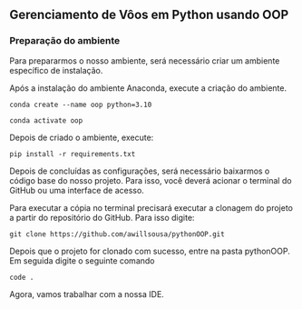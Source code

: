 ## Gerenciamento de Vôos em Python usando OOP

### Preparação do ambiente

Para prepararmos o nosso ambiente, será necessário criar um ambiente específico de instalação. 

Após a instalação do ambiente Anaconda, execute a criação do ambiente.
```
conda create --name oop python=3.10

conda activate oop
```

Depois de criado o ambiente, execute:
```
pip install -r requirements.txt
```

Depois de concluídas as configurações, será necessário baixarmos o código base do nosso projeto. Para isso, você deverá acionar o terminal do GitHub ou uma interface de acesso. 

Para executar a cópia no terminal precisará executar a clonagem do projeto a partir do repositório do GitHub. Para isso digite:
```
git clone https://github.com/awillsousa/pythonOOP.git
```

Depois que o projeto for clonado com sucesso, entre na pasta pythonOOP. Em seguida digite o seguinte comando 
```
code .
```

Agora, vamos trabalhar com a nossa IDE. 


